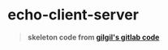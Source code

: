 # echo-client-server

> **skeleton code from [gilgil's gitlab code](https://gitlab.com/gilgil/scs)**



